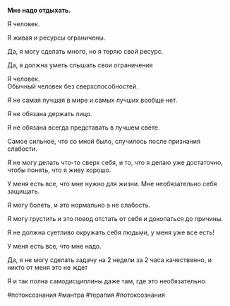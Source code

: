 **Мне надо отдыхать.** 

Я человек.

Я живая и ресурсы ограничены. 

Да, я могу сделать много, но я теряю свой ресурс. 

Да, я должна уметь слышать свои ограничения

Я человек.  
Обычный человек без сверхспособностей.

Я не самая лучшая в мире и самых лучших вообще нет.

Я не обязана держать лицо.

Я не обязана всегда представать в лучшем свете.

Самое сильное, что со мной было, случилось после признания слабости.

Я не могу делать что-то сверх себя, и то, что я делаю уже достаточно, чтобы понять, что я живу хорошо.

У меня есть все, что мне нужно для жизни. Мне необязательно себя защищать.

Я могу болеть, и это нормально а не слабость.

Я могу грустить и это повод отстать от себя и докопаться до причины.

Я не должна суетливо окружать себя людьми, у меня уже все есть! 

У меня есть все, что мне надо.

Да, я не могу сделать задачу на 2 недели за 2 часа качественно, и никто от меня это не ждет

Я и так полна самодисциплины даже там, где это необязательно.

#потоксознания #мантра #терапия #потоксознания 